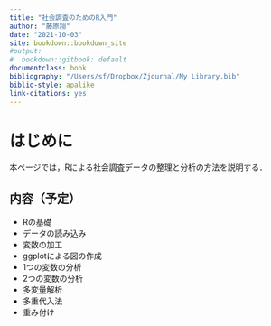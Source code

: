 ```yaml
--- 
title: "社会調査のためのR入門"
author: "藤原翔"
date: "2021-10-03"
site: bookdown::bookdown_site
#output:
#  bookdown::gitbook: default
documentclass: book
bibliography: "/Users/sf/Dropbox/Zjournal/My Library.bib"
biblio-style: apalike
link-citations: yes
---
```











# はじめに

本ページでは，Rによる社会調査データの整理と分析の方法を説明する．

## 内容（予定）
- Rの基礎
- データの読み込み
- 変数の加工
- ggplotによる図の作成
- 1つの変数の分析
- 2つの変数の分析
- 多変量解析
- 多重代入法
- 重み付け


